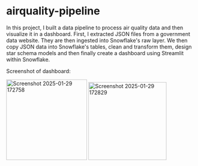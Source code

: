 # airquality-pipeline
In this project, I built a data pipeline to process air quality data and then visualize it in a dashboard. First, I extracted JSON files from a government data website. They are then ingested into Snowflake's raw layer. We then copy JSON data into Snowflake's tables, clean and transform them, design star schema models and then finally create a dashboard using Streamlit within Snowflake.

Screenshot of dashboard:

<img width="215" alt="Screenshot 2025-01-29 172758" src="https://github.com/user-attachments/assets/a3a4fc8b-55da-4600-abcc-a9299955f17e" />
<img width="208" alt="Screenshot 2025-01-29 172829" src="https://github.com/user-attachments/assets/166fdc03-969b-4757-9451-cc87c83578eb" />
